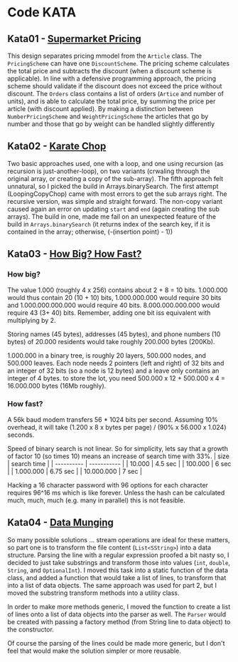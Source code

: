 # Code KATA

## Kata01 - [Supermarket Pricing](http://codekata.com/kata/com.putoet.kata01-supermarket-pricing/)
This design separates pricing mmodel from the ```Article``` class. The ```PricingScheme``` can have one
```DiscountScheme```. The pricing scheme calculates the total price and subtracts the discount (when a discount scheme
is applicable). In line with a defensive programming approach,  the pricing scheme should validate if the discount
does not exceed the price without discount.
The ```Orders``` class contains a list of orders (```Artice``` and number of units), and is able to calculate the total 
price, by summing the price per article (with discount applied).
By making a distinction between ```NumberPricingScheme``` and ```WeightPricingScheme``` the articles that go by number 
and those that go by weight can be handled slightly differently    

## Kata02 - [Karate Chop](http://codekata.com/kata/kata02-karate-chop/)
Two basic approaches used, one with a loop, and one using recursion (as recursion is just-another-loop), on two 
variants (crwaling through the original array, or creating a copy of the sub-array). The fifth approach felt unnatural,
so I picked the build in Arrays.binarySearch.
The first attempt (LoopingCopyChop) came with most errors to get the sub arrays right. The recursive version, was 
simple and straight forward. The non-copy variant caused again an error on updating ```start``` and ```end``` (again
creating the sub arrays). The build in one, made me fail on an unexpected feature of the build in 
```Arrays.binarySearch``` (it returns index of the search key, if it is contained in the array; otherwise, 
(-(insertion point) - 1))

## Kata03 - [How Big? How Fast?](http://codekata.com/kata/kata03-how-big-how-fast/)
### How big?
The value 1.000 (roughly 4 x 256) contains about 2 + 8 = 10 bits. 1.000.000 would thus contain 20 (10 + 10) bits,
1.000.000.000 would require 30 bits and 1.000.000.000.000 would require 40 bits. 8.000.000.000.000 would require 43 
(3+ 40) bits. Remember, adding one bit iss equivalent with multiplying by 2.

Storing names (45 bytes), addresses (45 bytes), and phone numbers (10 bytes) of 20.000 residents would take roughly 
200.000 bytes (200Kb).

1.000.000 in a binary tree, is roughly 20 layers, 500.000 nodes, and 500.000 leaves. Each node needs 2 pointers 
(left and right) of 32 bits and an integer of 32 bits (so a node is 12 bytes) and a leave only contains an integer
of 4 bytes. to store the lot, you need 500.000 x 12 + 500.000 x 4 = 16.000.000 bytes (16Mb roughly). 

### How fast?
A 56k baud modem transfers 56 * 1024 bits per second. Assuming 10% overhead, it will take 
(1.200 x 8 x bytes per page) / (90% x 56.000 x 1.024) seconds.

Speed of binary search is not linear. So for simplicity, lets say that a growth of factor 10 (so times 10)
means an increase of search time with 33%. 
| size       | search time |
| ---------- | ----------- |
| 10.000     | 4.5 sec     |
| 100.000    | 6 sec       |
| 1.000.000  | 6.75 sec    |
| 10.000.000 | 7 sec       |

Hacking a 16 character password with 96 options for each character requires 96^16 ms which is like forever. Unless the 
hash can be calculated much, much, much (e.g. many in parallel) this is not feasible.

## Kata04 - [Data Munging](http://codekata.com/kata/kata04-data-munging/)
So many possible solutions ... stream operations are ideal for these matters, so part one is to transform the file
content (```List<SString>```) into a data structure. Parsing the line with a regular expression proofed a bit nasty
so, I decided to just take substrings and transform those into values (```int```, ```double```, ```String```, and 
```OptionalInt```). I moved this task into a static function of the data class, and added a function that would take a 
list of lines, to transform that into a list of data objects. The same approach was used for part 2, but I moved the 
substring transform methods into a utility class.

In order to make more methods generic, I moved the function to create a list of lines onto a list of data objects into 
the parser as well. The ```Parser``` would be created with passing a factory method (from String line to data object) to
the constructor.

Of course the parsing of the lines could be made more generic, but I don't feel that would make the solution simpler
or more reusable.